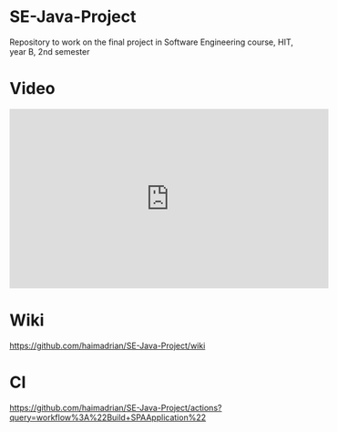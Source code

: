 # SE-Java-Project
Repository to work on the final project in Software Engineering course, HIT, year B, 2nd semester

# Video
<iframe width="560" height="315" src="https://www.youtube.com/embed/MyhIwLgkjFY" frameborder="0" allow="accelerometer; autoplay; encrypted-media; gyroscope; picture-in-picture" allowfullscreen></iframe>

# Wiki
https://github.com/haimadrian/SE-Java-Project/wiki

# CI
https://github.com/haimadrian/SE-Java-Project/actions?query=workflow%3A%22Build+SPAApplication%22
